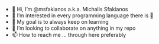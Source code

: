 - 👋 Hi, I’m @msfakianos a.k.a. Michalis Sfakianos
- 👀 I’m interested in every programming language there is 🤗
- 🌱 My goal is to always keep on learning 
- 💞️ I’m looking to collaborate on anything in my repo
- 📫 How to reach me ... through here preferably

<!---
msfakianos/msfakianos is a ✨ special ✨ repository because its `README.md` (this file) appears on your GitHub profile.
You can click the Preview link to take a look at your changes.
--->
